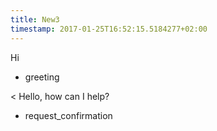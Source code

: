 ```yaml
---
title: New3
timestamp: 2017-01-25T16:52:15.5184277+02:00
---
```


Hi
* greeting

< Hello, how can I help?
* request_confirmation
